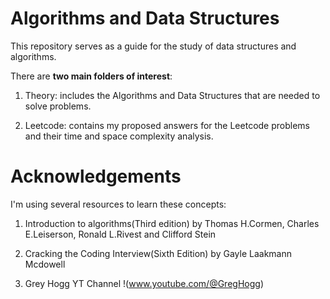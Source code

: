 # Algorithms and Data Structures

This repository serves as a guide for the study of data structures and algorithms.

There are **two main folders of interest**:

1. Theory: includes the Algorithms and Data Structures that are needed to solve problems.

2. Leetcode: contains my proposed answers for the Leetcode problems and their time and space complexity analysis. 

# Acknowledgements

I'm using several resources to learn these concepts:

1. Introduction to algorithms(Third edition) by Thomas H.Cormen, Charles E.Leiserson, Ronald L.Rivest and Clifford Stein

2. Cracking the Coding Interview(Sixth Edition) by Gayle Laakmann Mcdowell

3. Grey Hogg YT Channel
!(www.youtube.com/@GregHogg)